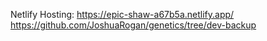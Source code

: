 

Netlify Hosting: https://epic-shaw-a67b5a.netlify.app/
https://github.com/JoshuaRogan/genetics/tree/dev-backup

